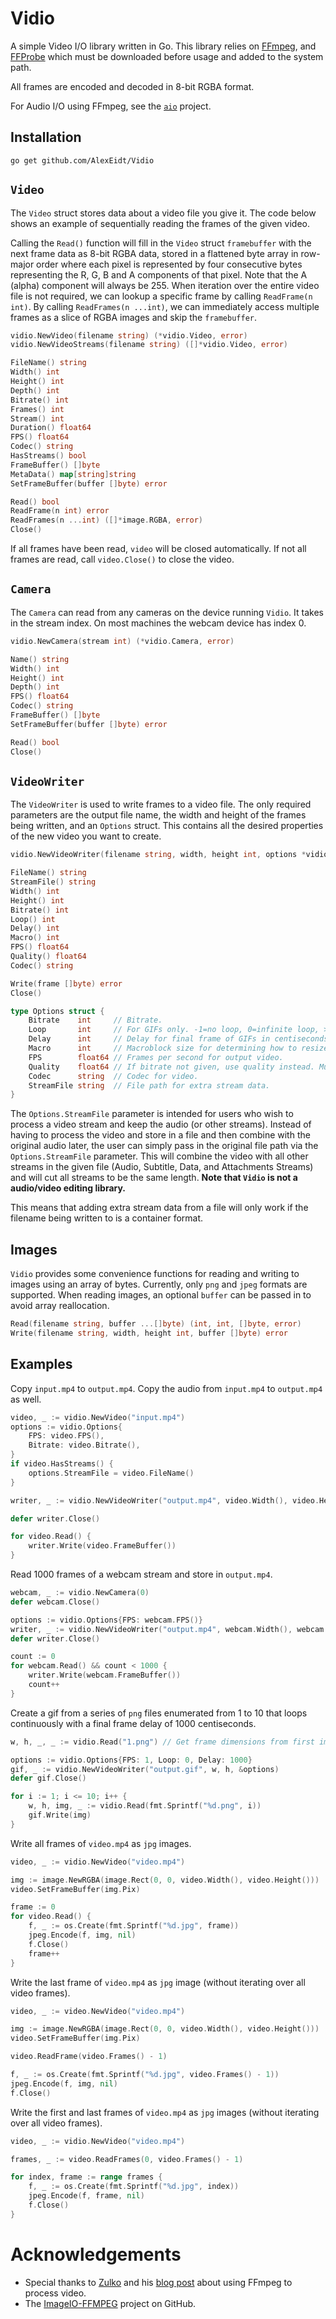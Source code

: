 # Vidio

A simple Video I/O library written in Go. This library relies on [FFmpeg](https://www.ffmpeg.org/), and [FFProbe](https://www.ffmpeg.org/) which must be downloaded before usage and added to the system path.

All frames are encoded and decoded in 8-bit RGBA format.

For Audio I/O using FFmpeg, see the [`aio`](https://github.com/AlexEidt/aio) project.

## Installation

```
go get github.com/AlexEidt/Vidio
```

## `Video`

The `Video` struct stores data about a video file you give it. The code below shows an example of sequentially reading the frames of the given video.

Calling the `Read()` function will fill in the `Video` struct `framebuffer` with the next frame data as 8-bit RGBA data, stored in a flattened byte array in row-major order where each pixel is represented by four consecutive bytes representing the R, G, B and A components of that pixel. Note that the A (alpha) component will always be 255. When iteration over the entire video file is not required, we can lookup a specific frame by calling `ReadFrame(n int)`. By calling `ReadFrames(n ...int)`, we can immediately access multiple frames as a slice of RGBA images and skip the `framebuffer`.

```go
vidio.NewVideo(filename string) (*vidio.Video, error)
vidio.NewVideoStreams(filename string) ([]*vidio.Video, error)

FileName() string
Width() int
Height() int
Depth() int
Bitrate() int
Frames() int
Stream() int
Duration() float64
FPS() float64
Codec() string
HasStreams() bool
FrameBuffer() []byte
MetaData() map[string]string
SetFrameBuffer(buffer []byte) error

Read() bool
ReadFrame(n int) error
ReadFrames(n ...int) ([]*image.RGBA, error)
Close()
```

If all frames have been read, `video` will be closed automatically. If not all frames are read, call `video.Close()` to close the video.

## `Camera`

The `Camera` can read from any cameras on the device running `Vidio`. It takes in the stream index. On most machines the webcam device has index 0.

```go
vidio.NewCamera(stream int) (*vidio.Camera, error)

Name() string
Width() int
Height() int
Depth() int
FPS() float64
Codec() string
FrameBuffer() []byte
SetFrameBuffer(buffer []byte) error

Read() bool
Close()
```

## `VideoWriter`

The `VideoWriter` is used to write frames to a video file. The only required parameters are the output file name, the width and height of the frames being written, and an `Options` struct. This contains all the desired properties of the new video you want to create.

```go
vidio.NewVideoWriter(filename string, width, height int, options *vidio.Options) (*vidio.VideoWriter, error)

FileName() string
StreamFile() string
Width() int
Height() int
Bitrate() int
Loop() int
Delay() int
Macro() int
FPS() float64
Quality() float64
Codec() string

Write(frame []byte) error
Close()
```

```go
type Options struct {
	Bitrate    int     // Bitrate.
	Loop       int     // For GIFs only. -1=no loop, 0=infinite loop, >0=number of loops.
	Delay      int     // Delay for final frame of GIFs in centiseconds.
	Macro      int     // Macroblock size for determining how to resize frames for codecs.
	FPS        float64 // Frames per second for output video.
	Quality    float64 // If bitrate not given, use quality instead. Must be between 0 and 1. 0:best, 1:worst.
	Codec      string  // Codec for video.
	StreamFile string  // File path for extra stream data.
}
```

The `Options.StreamFile` parameter is intended for users who wish to process a video stream and keep the audio (or other streams). Instead of having to process the video and store in a file and then combine with the original audio later, the user can simply pass in the original file path via the `Options.StreamFile` parameter. This will combine the video with all other streams in the given file (Audio, Subtitle, Data, and Attachments Streams) and will cut all streams to be the same length. **Note that `Vidio` is not a audio/video editing library.**

This means that adding extra stream data from a file will only work if the filename being written to is a container format.

## Images

`Vidio` provides some convenience functions for reading and writing to images using an array of bytes. Currently, only `png` and `jpeg` formats are supported. When reading images, an optional `buffer` can be passed in to avoid array reallocation.

```go
Read(filename string, buffer ...[]byte) (int, int, []byte, error)
Write(filename string, width, height int, buffer []byte) error
```

## Examples

Copy `input.mp4` to `output.mp4`. Copy the audio from `input.mp4` to `output.mp4` as well.

```go
video, _ := vidio.NewVideo("input.mp4")
options := vidio.Options{
	FPS: video.FPS(),
	Bitrate: video.Bitrate(),
}
if video.HasStreams() {
	options.StreamFile = video.FileName()
}

writer, _ := vidio.NewVideoWriter("output.mp4", video.Width(), video.Height(), &options)

defer writer.Close()

for video.Read() {
    writer.Write(video.FrameBuffer())
}
```

Read 1000 frames of a webcam stream and store in `output.mp4`.

```go
webcam, _ := vidio.NewCamera(0)
defer webcam.Close()

options := vidio.Options{FPS: webcam.FPS()}
writer, _ := vidio.NewVideoWriter("output.mp4", webcam.Width(), webcam.Height(), &options)
defer writer.Close()

count := 0
for webcam.Read() && count < 1000 {
	writer.Write(webcam.FrameBuffer())
	count++
}
```

Create a gif from a series of `png` files enumerated from 1 to 10 that loops continuously with a final frame delay of 1000 centiseconds.

```go
w, h, _, _ := vidio.Read("1.png") // Get frame dimensions from first image

options := vidio.Options{FPS: 1, Loop: 0, Delay: 1000}
gif, _ := vidio.NewVideoWriter("output.gif", w, h, &options)
defer gif.Close()

for i := 1; i <= 10; i++ {
	w, h, img, _ := vidio.Read(fmt.Sprintf("%d.png", i))
	gif.Write(img)
}
```

Write all frames of `video.mp4` as `jpg` images.

```go
video, _ := vidio.NewVideo("video.mp4")

img := image.NewRGBA(image.Rect(0, 0, video.Width(), video.Height()))
video.SetFrameBuffer(img.Pix)

frame := 0
for video.Read() {
	f, _ := os.Create(fmt.Sprintf("%d.jpg", frame))
	jpeg.Encode(f, img, nil)
	f.Close()
	frame++
}
```

Write the last frame of `video.mp4` as `jpg` image (without iterating over all video frames).

```go
video, _ := video.NewVideo("video.mp4")

img := image.NewRGBA(image.Rect(0, 0, video.Width(), video.Height()))
video.SetFrameBuffer(img.Pix)

video.ReadFrame(video.Frames() - 1)

f, _ := os.Create(fmt.Sprintf("%d.jpg", video.Frames() - 1))
jpeg.Encode(f, img, nil)
f.Close()
```

Write the first and last frames of `video.mp4` as `jpg` images (without iterating over all video frames).

```go
video, _ := vidio.NewVideo("video.mp4")

frames, _ := video.ReadFrames(0, video.Frames() - 1)

for index, frame := range frames {
	f, _ := os.Create(fmt.Sprintf("%d.jpg", index))
	jpeg.Encode(f, frame, nil)
	f.Close()
}
```

# Acknowledgements

* Special thanks to [Zulko](http://zulko.github.io/) and his [blog post](http://zulko.github.io/blog/2013/09/27/read-and-write-video-frames-in-python-using-ffmpeg/) about using FFmpeg to process video.
* The [ImageIO-FFMPEG](https://github.com/imageio/imageio-ffmpeg/) project on GitHub.